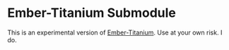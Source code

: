 # Ember-Titanium Submodule

This is an experimental version of [Ember-Titanium](https://github.com/ebryn/ember-titanium). Use at your own risk. I do.